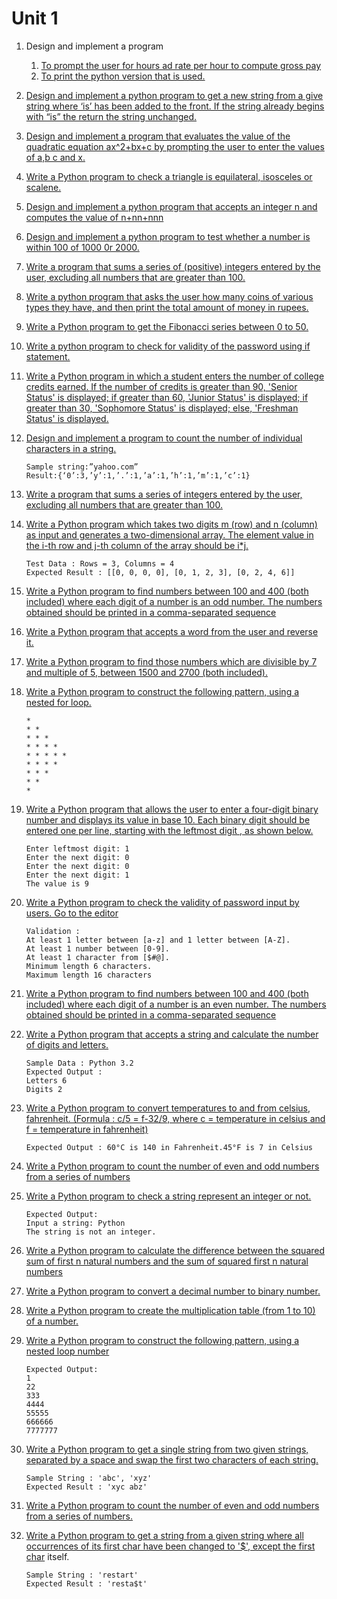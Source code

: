 # Unit 1

1. Design and implement a program
    1. [To prompt the user for hours ad rate per hour to compute gross pay](1a.py)
    2. [To print the python version that is used.](1b.py)

2. [Design and implement a python program to get a new string from a give string where ‘is’ has been added to the front. If the string already begins with “is” the return the string unchanged.](2.py)

3. [Design and implement a program that evaluates the value of the quadratic equation ax^2+bx+c by prompting the user to enter the values of a,b c and x.](3.py)

4. [Write a Python program to check a triangle is equilateral, isosceles or scalene.](4.py)

5. [Design and implement a python program that accepts an integer n and computes the value of n+nn+nnn](5.py)

6. [Design and implement a python program to test whether a number is within 100 of 1000 0r 2000.](6.py)

7. [Write a program that sums a series of (positive) integers entered by the user, excluding all numbers that are greater than 100.](7.py)

8. [Write a python program that asks the user how many coins of various types they have, and then print the total amount of money in rupees.](8.py)

9. [Write a Python program to get the Fibonacci series between 0 to 50.](9.py)

10. [Write a python program to check for validity of the password using if statement.](10.py)

11. [Write a Python program in which a student enters the number of college credits earned. If the number of credits is greater than 90, &#39;Senior Status&#39; is displayed; if greater than 60, &#39;Junior Status&#39; is displayed; if greater than 30, &#39;Sophomore Status&#39; is displayed; else, &#39;Freshman Status&#39; is displayed.](11.py)

12. [Design and implement a program to count the number of individual characters in a string.](12.py)
    ```
    Sample string:”yahoo.com” 
    Result:{‘0’:3,’y’:1,’.’:1,’a’:1,’h’:1,’m’:1,’c’:1}
    ```

13. [Write a program that sums a series of integers entered by the user, excluding all numbers that are greater than 100.](13.py)

14. [Write a Python program which takes two digits m (row) and n (column) as input and generates a two-dimensional array. The element value in the i-th row and j-th column of the array should be i*j.](14.py)
    ```
    Test Data : Rows = 3, Columns = 4 
    Expected Result : [[0, 0, 0, 0], [0, 1, 2, 3], [0, 2, 4, 6]]
    ```

15. [Write a Python program to find numbers between 100 and 400 (both included) where each digit of a number is an odd number. The numbers obtained should be printed in a comma-separated sequence](15.py)

16. [Write a Python program that accepts a word from the user and reverse it.](16.py)

17. [Write a Python program to find those numbers which are divisible by 7 and multiple of 5, between 1500 and 2700 (both included).](17.py)

18. [Write a Python program to construct the following pattern, using a nested for loop.](18.py)
    ```
    *
    * *
    * * *
    * * * *
    * * * * *
    * * * *
    * * *
    * *
    *
    ```

19. [Write a Python program that allows the user to enter a four-digit binary number and displays its value in base 10. Each binary digit should be entered one per line, starting with the leftmost digit , as shown below.](19.py)
    ```
    Enter leftmost digit: 1
    Enter the next digit: 0
    Enter the next digit: 0 
    Enter the next digit: 1
    The value is 9
    ```

20. [Write a Python program to check the validity of password input by users. Go to the editor](20.py)
    ```
    Validation :
    At least 1 letter between [a-z] and 1 letter between [A-Z].
    At least 1 number between [0-9].
    At least 1 character from [$#@].
    Minimum length 6 characters.
    Maximum length 16 characters
    ```

21. [Write a Python program to find numbers between 100 and 400 (both included) where each digit of a number is an even number. The numbers obtained should be printed in a comma-separated sequence](21.py)

22. [Write a Python program that accepts a string and calculate the number of digits and letters.](22.py)
    ```
    Sample Data : Python 3.2
    Expected Output :
    Letters 6 
    Digits 2
    ```

23. [Write a Python program to convert temperatures to and from celsius, fahrenheit. (Formula : c/5 = f-32/9, where c = temperature in celsius and f = temperature in fahrenheit)](23.py)
    ```
    Expected Output : 60°C is 140 in Fahrenheit.45°F is 7 in Celsius
    ```

24. [Write a Python program to count the number of even and odd numbers from a series of numbers](24.py)

25. [Write a Python program to check a string represent an integer or not.](25.py)
    ```
    Expected Output:
    Input a string: Python
    The string is not an integer.
    ```

26. [Write a Python program to calculate the difference between the squared sum of first n natural numbers and the sum of squared first n natural numbers](26.py)

27. [Write a Python program to convert a decimal number to binary number.](27.py)

28. [Write a Python program to create the multiplication table (from 1 to 10) of a number.](28.py)

29. [Write a Python program to construct the following pattern, using a nested loop number](29.py)
    ```
    Expected Output:
    1
    22
    333
    4444
    55555
    666666
    7777777
    ```

30. [Write a Python program to get a single string from two given strings, separated by a space and swap the first two characters of each string.](30.py)
    ```
    Sample String : 'abc', 'xyz'
    Expected Result : 'xyc abz'
    ```

31. [Write a Python program to count the number of even and odd numbers from a series of numbers.](31.py)

32. [Write a Python program to get a string from a given string where all occurrences of its first char have been changed to &#39;$&#39;, except the first char](32.py)
itself. 
    ```
    Sample String : 'restart'
    Expected Result : 'resta$t'
    ```